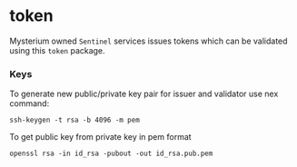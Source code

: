 # token

Mysterium owned `Sentinel` services issues tokens which can be validated using this `token` package.


### Keys
To generate new public/private key pair for issuer and validator
use nex command:

```ssh-keygen -t rsa -b 4096 -m pem```

To get public key from private key in pem format

```openssl rsa -in id_rsa -pubout -out id_rsa.pub.pem```